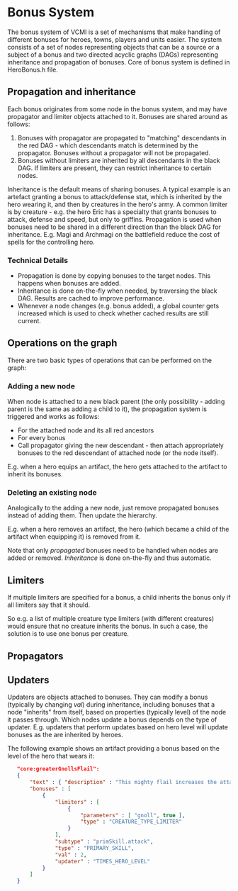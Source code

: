 # Bonus System

The bonus system of VCMI is a set of mechanisms that make handling of different bonuses for heroes, towns, players and units easier. The system consists of a set of nodes representing objects that can be a source or a subject of a bonus and two directed acyclic graphs (DAGs) representing inheritance and propagation of bonuses. Core of bonus system is defined in HeroBonus.h file.

## Propagation and inheritance

Each bonus originates from some node in the bonus system, and may have propagator and limiter objects attached to it. Bonuses are shared around as follows:

1. Bonuses with propagator are propagated to "matching" descendants in the red DAG - which descendants match is determined by the propagator. Bonuses without a propagator will not be propagated.
2. Bonuses without limiters are inherited by all descendants in the black DAG. If limiters are present, they can restrict inheritance to certain nodes.

Inheritance is the default means of sharing bonuses. A typical example is an artefact granting a bonus to attack/defense stat, which is inherited by the hero wearing it, and then by creatures in the hero's army.
A common limiter is by creature - e.g. the hero Eric has a specialty that grants bonuses to attack, defense and speed, but only to griffins.
Propagation is used when bonuses need to be shared in a different direction than the black DAG for inheritance. E.g. Magi and Archmagi on the battlefield reduce the cost of spells for the controlling hero.

### Technical Details

- Propagation is done by copying bonuses to the target nodes. This happens when bonuses are added.
- Inheritance is done on-the-fly when needed, by traversing the black DAG. Results are cached to improve performance.
- Whenever a node changes (e.g. bonus added), a global counter gets increased which is used to check whether cached results are still current.

## Operations on the graph

There are two basic types of operations that can be performed on the graph:

### Adding a new node

When node is attached to a new black parent (the only possibility - adding parent is the same as adding a child to it), the propagation system is triggered and works as follows:

- For the attached node and its all red ancestors
- For every bonus
- Call propagator giving the new descendant - then attach appropriately bonuses to the red descendant of attached node (or the node itself).

E.g. when a hero equips an artifact, the hero gets attached to the artifact to inherit its bonuses.

### Deleting an existing node

Analogically to the adding a new node, just remove propagated bonuses instead of adding them. Then update the hierarchy.

E.g. when a hero removes an artifact, the hero (which became a child of the artifact when equipping it) is removed from it.

Note that only *propagated* bonuses need to be handled when nodes are added or removed. *Inheritance* is done on-the-fly and thus automatic.

## Limiters

If multiple limiters are specified for a bonus, a child inherits the bonus only if all limiters say that it should.

So e.g. a list of multiple creature type limiters (with different creatures) would ensure that no creature inherits the bonus. In such a case, the solution is to use one bonus per creature.

## Propagators

## Updaters

Updaters are objects attached to bonuses. They can modify a bonus (typically by changing *val*) during inheritance, including bonuses that a node "inherits" from itself, based on properties (typically level) of the node it passes through. Which nodes update a bonus depends on the type of updater. E.g. updaters that perform updates based on hero level will update bonuses as the are inherited by heroes.

The following example shows an artifact providing a bonus based on the level of the hero that wears it:

```json
   "core:greaterGnollsFlail":
   {
       "text" : { "description" : "This mighty flail increases the attack of all gnolls under the hero's command by twice the hero's level." },
       "bonuses" : [
           {
               "limiters" : [
                   {
                       "parameters" : [ "gnoll", true ],
                       "type" : "CREATURE_TYPE_LIMITER"
                   }
               ],
               "subtype" : "primSkill.attack",
               "type" : "PRIMARY_SKILL",
               "val" : 2,
               "updater" : "TIMES_HERO_LEVEL"
           }
       ]
   }
```
